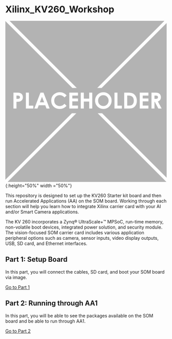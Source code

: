 # Xilinx_KV260_Workshop
![alt text](/images/placeholder-1-e1533569576673.png){:height="50%" width ="50%"}

This repository is designed to set up the KV260 Starter kit board and then run Accelerated Applications (AA) on the SOM board. Working through each section will help you learn how to integrate Xilinx carrier card with your AI and/or Smart Camera applications.

The KV 260 incorporates a Zynq® UltraScale+™ MPSoC, run-time memory, non-volatile boot devices, integrated power solution, and security module. The vision-focused SOM carrier card includes various application peripheral options such as camera, sensor inputs, video display outputs, USB, SD card, and Ethernet interfaces.

## Part 1: Setup Board
In this part, you will connect the cables, SD card, and boot your SOM board via image. 

[Go to Part 1](https://github.com/Xilinx/Xilinx_KV260_Workshop/blob/main/Part%201:%20Setup%20Board.md)

## Part 2: Running through AA1
In this part, you will be able to see the packages available on the SOM board and be able to run through AA1.

[Go to Part 2](https://github.com/Xilinx/Xilinx_KV260_Workshop/blob/main/Part%202:%20Running%20through%20AA1.md)
